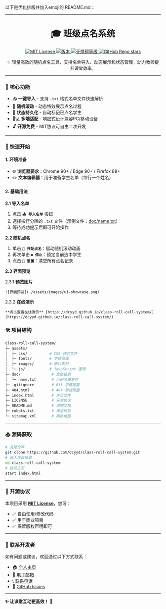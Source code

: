 以下是优化排版并加入emoji的 README.md：

---

<div align="center">
  <h1>🎓 班级点名系统</h1>
  <p>
    <a href="https://github.com/dcyyd/class-roll-call-system">
      <img src="https://img.shields.io/badge/license-MIT-blue.svg" alt="MIT License">
    </a>
    <a href="https://github.com/dcyyd/class-roll-call-system/releases">
      <img src="https://img.shields.io/badge/version-1.0.0-green" alt="版本">
    </a>
    <a href="https://github.com/dcyyd/class-roll-call-system/issues">
      <img src="https://img.shields.io/badge/accessibility-AA-success" alt="无障碍等级">
    </a>
    <a href="https://github.com/dcyyd/class-roll-call-system/stargazers">
      <img src="https://img.shields.io/github/stars/dcyyd/class-roll-call-system?style=social" alt="GitHub Repo stars">
    </a>
  </p>
  <p>✨ 轻量高效的随机点名工具，支持名单导入、动态展示和状态管理，助力教师提升课堂效率。</p>
</div>

---

### 🌟 **核心功能**

- 📤 **一键导入** - 支持 `.txt` 格式名单文件快速解析
- 🎲 **随机滚动** - 动态特效展示点名过程
- 💾 **状态持久化** - 自动标记已点名学生
- 📱💻 **多端适配** - 响应式设计兼容PC/移动设备
- 🔓 **开源免费** - MIT协议可自由二次开发

---

### 🚀 **快速开始**

#### 1. 环境准备

- 🌐 **浏览器要求**：Chrome 90+ / Edge 90+ / Firefox 88+
- ✏️ **文本编辑器**：用于准备学生名单（每行一个姓名）

#### 2. 基础用法

**2.1 导入名单**

1. 点击 **`📤 导入名单`** 按钮
2. 选择按行分隔的 `.txt` 文件（示例文件：[doc/name.txt](doc/name.txt)）
3. 等待成功提示后即可开始操作

**2.2 随机点名**

1. 单击 **`🎲 开始点名`**：启动随机滚动动画
2. 再次单击 **`⏹ 停止`**：锁定当前选中学生
3. 点击 **`🔄 重置`**：清空所有点名记录

**2.3 界面预览**

  2.3.1 **预览图片**

    ![界面预览](./assets/images/ui-showcase.png)
    
  2.3.2 **在线演示**

    **点击查看在线演示** [https://dcyyd.github.io/class-roll-call-system/](https://dcyyd.github.io/class-roll-call-system/)


### 🛠️ **项目结构**

```bash
class-roll-call-system/
├─ assets/
│  ├─ css/          # CSS 样式文件
│  ├─ fonts/        # 字体资源
│  ├─ images/       # 图片素材
│  └─ js/           # JavaScript 逻辑
├─ doc/              # 文档目录
│  └─ name.txt       # 示例名单文件
├─ .gitignore        # Git 忽略配置
├─ 404.html          # 404 错误页面
├─ index.html        # 主页文件
├─ LICENSE           # 开源协议
├─ README.md         # 说明文档
├─ robots.txt        # 爬虫规则
└─ sitemap.xml       # 网站地图
```

---

### 📥 **源码获取**

```bash
# 克隆仓库
git clone https://github.com/dcyyd/class-roll-call-system.git
# 进入项目目录
cd class-roll-call-system
# 启动主页
start index.html
```

---

### 📜 **开源协议**

本项目采用 **[MIT License](https://github.com/dcyyd/class-roll-call-system/blob/main/LICENSE)**，您可：

- ✅ 自由使用/修改代码
- ✅ 用于商业项目
- ✅ 保留版权声明即可

---

### 📮 **联系开发者**

如有问题或建议，欢迎通过以下方式联系：

- 🏠 [个人主页](https://dcyyd.github.io/)
- 📧 [电子邮箱](mailto:dcyyd_kcug@yeah.net)
- 📞 [联系电话](tel:17333963262)
- 💬 [GitHub Issues](https://github.com/dcyyd/class-roll-call-system/issues)

---

**✨ 让课堂互动更高效！** 🎉
